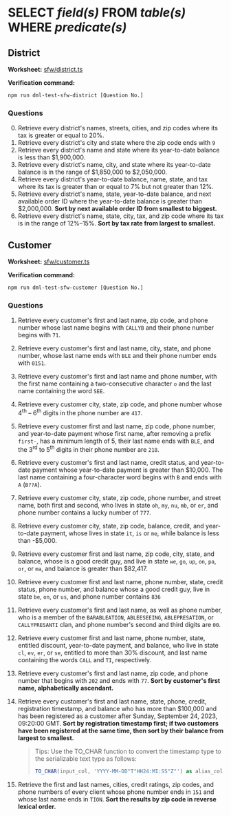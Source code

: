 # SELECT _field(s)_ FROM _table(s)_ WHERE _predicate(s)_

## District

**Worksheet:** [sfw/district.ts](/src/sfw/district.ts)

**Verification command:**

```sh
npm run dml-test-sfw-district [Question No.]
```

### Questions

0. Retrieve every district's names, streets, cities, and zip codes where its tax is greater or equal to 20%.
1. Retrieve every district's city and state where the zip code ends with `9`
2. Retrieve every district's name and state where its year-to-date balance is less than $1,900,000.
3. Retrieve every district's name, city, and state where its year-to-date balance is in the range of $1,850,000 to $2,050,000.
4. Retrieve every district's year-to-date balance, name, state, and tax where its tax is greater than or equal to 7% but not greater than 12%.
5. Retrieve every district's name, state, year-to-date balance, and next available order ID where the year-to-date balance is greater than $2,000,000. **Sort by next available order ID from smallest to biggest.**
6. Retrieve every district's name, state, city, tax, and zip code where its tax is in the range of 12%–15%. **Sort by tax rate from largest to smallest.**

## Customer

**Worksheet:** [sfw/customer.ts](/src/sfw/customer.ts)

**Verification command:**

```sh
npm run dml-test-sfw-customer [Question No.]
```

### Questions

1. Retrieve every customer's first and last name, zip code, and phone number whose last name begins with `CALLYB` and their phone number begins with `71`.
2. Retrieve every customer's first and last name, city, state, and phone number, whose last name ends with `BLE` and their phone number ends with `0151`.
3. Retrieve every customer's first and last name and phone number, with the first name containing a two-consecutive character `o` and the last name containing the word `SEE`.
4. Retrieve every customer city, state, zip code, and phone number whose 4<sup>th</sup> – 6<sup>th</sup> digits in the phone number are `417`.
5. Retrieve every customer first and last name, zip code, phone number, and year-to-date payment whose first name, after removing a prefix `first-`, has a minimum length of 5, their last name ends with `BLE`, and the 3<sup>rd</sup> to 5<sup>th</sup> digits in their phone number are `218`.
6. Retrieve every customer's first and last name, credit status, and year-to-date payment whose year-to-date payment is greater than $10,000. The last name containing a four-character word begins with `B` and ends with `A` (`B??A`).
7. Retrieve every customer city, state, zip code, phone number, and street name, both first and second, who lives in state `oh`, `my`, `nu`, `mb`, or `er`, and phone number contains a lucky number of `777`.
8. Retrieve every customer city, state, zip code, balance, credit, and year-to-date payment, whose lives in state `it`, `is` or `me`, while balance is less than -$5,000.
9. Retrieve every customer first and last name, zip code, city, state, and balance, whose is a good credit guy, and live in state `we`, `go`, `up`, `on`, `pa`, `or`, or `ma`, and balance is greater than $82,417.
10. Retrieve every customer first and last name, phone number, state, credit status, phone number, and balance whose a good credit guy, live in state `be`, `on`, or `us`, and phone number contains `836`
11. Retrieve every customer's first and last name, as well as phone number, who is a member of the `BARABLEATION`, `ABLEESEEING`, `ABLEPRESATION`, or `CALLYPRESANTI` clan, and phone number's second and third digits are `00`.
12. Retrieve every customer first and last name, phone number, state, entitled discount, year-to-date payment, and balance, who live in state `cl`, `ev`, `er`, or `se`, entitled to more than 30% discount, and last name containing the words `CALL` and `TI`, respectively.
13. Retrieve every customer's first and last name, zip code, and phone number that begins with `202` and ends with `77`. **Sort by customer's first name, alphabetically ascendant.**
14. Retrieve every customer's first and last name, state, phone, credit, registration timestamp, and balance who has more than $100,000 and has been registered as a customer after Sunday, September 24, 2023, 09:20:00 GMT. **Sort by registration timestamp first; if two customers have been registered at the same time, then sort by their balance from largest to smallest.**

    > Tips: Use the TO_CHAR function to convert the timestamp type to the serializable text type as follows:
    >
    > ```sql
    > TO_CHAR(input_col, 'YYYY-MM-DD"T"HH24:MI:SS"Z"') as alias_col
    > ```

15. Retrieve the first and last names, cities, credit ratings, zip codes, and phone numbers of every client whose phone number ends in `151` and whose last name ends in `TION`. **Sort the results by zip code in reverse lexical order.**
